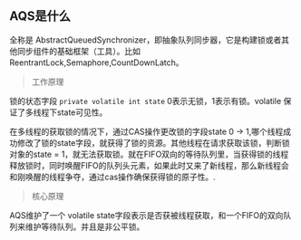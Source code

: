 ## AQS是什么

全称是 AbstractQueuedSynchronizer，即抽象队列同步器，它是构建锁或者其他同步组件的基础框架（工具）。比如ReentrantLock,Semaphore,CountDownLatch。

> 工作原理

锁的状态字段 `private volatile int state`  0表示无锁，1表示有锁。volatile 保证了多线程下state可见性。

在多线程的获取锁的情况下，通过CAS操作更改锁的字段state 0 -> 1,哪个线程成功修改了锁的state字段，就获得了锁的资源。其他线程在请求获取该锁，判断锁对象的state = 1，就无法获取锁。就在FIFO双向的等待队列里，当获得锁的线程释放锁时，同时唤醒FIFO的队列头元素，如果此时又来了新线程，那么新线程会和刚唤醒的线程争夺，通过cas操作确保获得锁的原子性。.



> 核心原理

AQS维护了一个 volatile state字段表示是否获被线程获取，和一个FIFO的双向队列来维护等待队列。并且是非公平锁。


